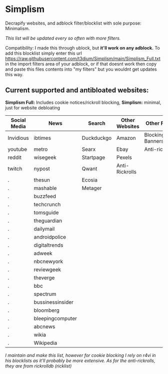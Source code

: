 # Simplism
Decrapify websites, and adblock filter/blocklist with sole purpose: Minimalism.

_This list will be updated every so often with more filters._

Compatibility: I made this through ublock, but **it'll work on any adblock.** To add this blocklist simply enter this url https://raw.githubusercontent.com/t3dium/Simplism/main/Simplism_Full.txt in the import filters area of your adblock, or if that doesnt work then copy and paste this files contents into "my filters" but you wouldnt get updates this way.

## Current supported and antibloated websites:
**Simplism Full:** Includes cookie notices/rickroll blocking, **Simplism:** minimal, just for website debloating

Social Media  | News         | Search      | Other Websites  | Other Features
------------- | -------------|-------------|-----------------|----------------
Invidious     |ibtimes       |Duckduckgo   | Amazon          | Blocking Cookie Banners/Notices
youtube       |metro         |Searx        | Ebay            | Anti-rickrolls
reddit        |wisegeek      |Startpage    | Pexels
twitch        |nypost        |Qwant        | Anti-Rickrolls
.             |thesun        |Ecosia       
.             |mashable      |Metager
 .            |buzzfeed
  .           |techcrunch
  .           |tomsguide
 .            |theguardian
   .          |dailymail
.             |androidpolice                 
   .          |digitaltrends            
.             |adweek             
.             |nbcnewyork
.             |reviewgeek           
.             |theverge             
.             |bbc           
.             |spectrum              
.             |bussinessinsider        
.             |bloomberg              
.             |bleepingcomputer
.             |abcnews
.             |wikia
.             |Wikipedia



_I maintain and make this list, however for cookie blocking I rely on r4vi in his blocklists as it'll probably be more extensive. As for the anti-rickrolls, they are from rickrolldb (ricklist)_
